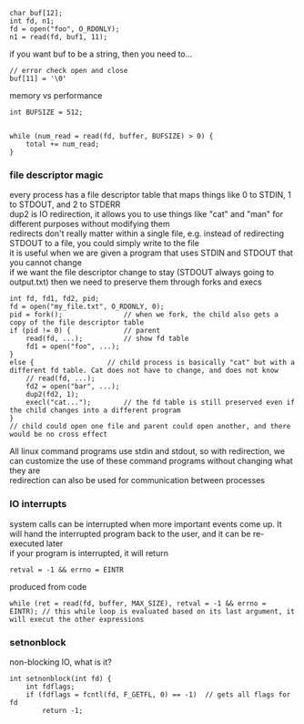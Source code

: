 ```
char buf[12];
int fd, n1;
fd = open("foo", O_RDONLY);
n1 = read(fd, buf1, 11);
```
if you want buf to be a string, then you need to...
```
// error check open and close
buf[11] = '\0'
```

memory vs performance
```
int BUFSIZE = 512;


while (num_read = read(fd, buffer, BUFSIZE) > 0) {
	total += num_read;
}
```
### file descriptor magic
every process has a file descriptor table that maps things like 0 to STDIN, 1 to STDOUT, and 2 to STDERR  
dup2 is IO redirection, it allows you to use things like "cat" and "man" for different purposes without modifying them  
redirects don't really matter within a single file, e.g. instead of redirecting STDOUT to a file, you could simply write to the file  
it is useful when we are given a program that uses STDIN and STDOUT that you cannot change  
if we want the file descriptor change to stay (STDOUT always going to output.txt) then we need to preserve them through forks and execs  
```
int fd, fd1, fd2, pid;
fd = open("my_file.txt", O_RDONLY, 0);
pid = fork();				// when we fork, the child also gets a copy of the file descriptor table
if (pid != 0) {				// parent
	read(fd, ...);			// show fd table
	fd1 = open("foo", ...);
}
else {					// child process is basically "cat" but with a different fd table. Cat does not have to change, and does not know
	// read(fd, ...);
	fd2 = open("bar", ...);
	dup2(fd2, 1);
	execl("cat...");		// the fd table is still preserved even if the child changes into a different program
}
// child could open one file and parent could open another, and there would be no cross effect
```
All linux command programs use stdin and stdout, so with redirection, we can customize the use of these command programs without changing what they are  
redirection can also be used for communication between processes  

### IO interrupts
system calls can be interrupted when more important events come up. It will hand the interrupted program back to the user, and it can be re-executed later  
if your program is interrupted, it will return 
```
retval = -1 && errno = EINTR
```
produced from code
```
while (ret = read(fd, buffer, MAX_SIZE), retval = -1 && errno = EINTR);	// this while loop is evaluated based on its last argument, it will execut the other expressions
```
### setnonblock
non-blocking IO, what is it?
```
int setnonblock(int fd) {
	int fdflags;
	if (fdflags = fcntl(fd, F_GETFL, 0) == -1)	// gets all flags for fd
		return -1;
	
```
